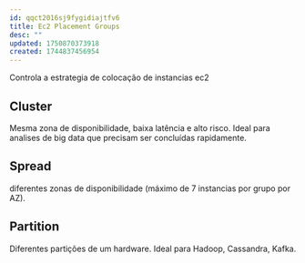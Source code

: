 ```yaml
---
id: qqct2016sj9fygidiajtfv6
title: Ec2 Placement Groups
desc: ""
updated: 1750870373918
created: 1744837456954
---
```


Controla a estrategia de colocação de instancias ec2

## Cluster

Mesma zona de disponibilidade, baixa latência e alto risco. Ideal para analises de big data que precisam ser concluídas rapidamente.

## Spread

diferentes zonas de disponibilidade (máximo de 7 instancias por grupo por AZ).

## Partition

Diferentes partições de um hardware. Ideal para Hadoop, Cassandra, Kafka.
